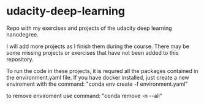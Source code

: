 # udacity-deep-learning
Repo with my exercises and projects of the udacity deep learning nanodegree. 

I will add more projects as I finish them during the course. 
There may be some missing projects or exercises that have not been added to this repository. 

To run the code in these projects, it is requred all the packages contained in the environment.yaml file. 
If you have docker installed, just create a new enviroment with the command:
"conda env create -f environment.yaml"

to remove enviroment use command:
"conda remove -n <name-of-environment> --all"
